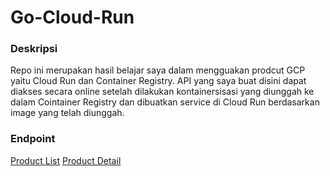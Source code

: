 # Go-Cloud-Run

### Deskripsi
Repo ini merupakan hasil belajar saya dalam mengguakan prodcut GCP yaitu Cloud Run dan Container Registry. API yang saya buat disini dapat diakses secara online setelah dilakukan kontainersisasi yang diunggah ke dalam Cointainer Registry dan dibuatkan service di Cloud Run berdasarkan image yang telah diunggah.

### Endpoint
[Product List](https://go-cloud-run-product-pnvhnawboq-uc.a.run.app/)
[Product Detail](https://go-cloud-run-product-pnvhnawboq-uc.a.run.app/product/gtr)
